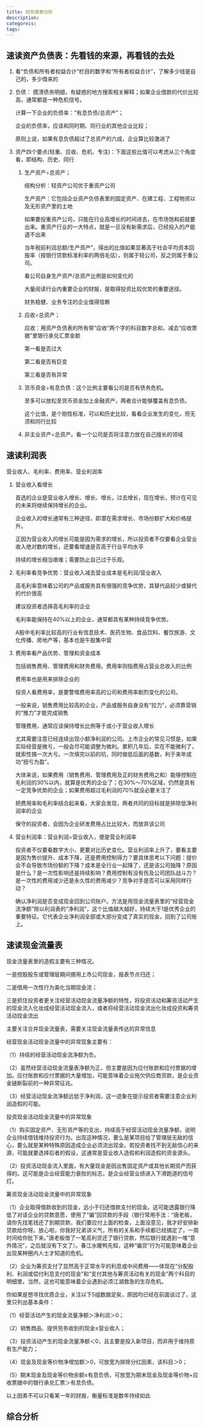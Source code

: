 ```yaml
---
title: 财务报表分析
description: 
categoreis: 
tags:
---
```


## 速读资产负债表：先看钱的来源，再看钱的去处

1. 看“负债和所有者权益合计”栏目的数字和“所有者权益合计”，了解多少钱是自己的，多少借来的

2. 负债：
   摸清债务明细，有疑惑的地方搜索相关解释；如果企业借款的代价比较高，通常都是一种危机信号。

   计算一下企业的负债率：“有息负债/总资产”；

   企业的负债率，应该和同时期、同行业的其他企业比较；

   原则上说，如果有息负债超过了总资产的六成，企业算比较激进了

3. 资产四个要点(轻重、应收、危机、专注)：下面这些比值可以考虑从三个角度看，即结构、历史、同行

   1. 生产资产÷总资产；

      结构分析：轻资产公司优于重资产公司

      生产资产：它包括企业资产负债表里的固定资产、在建工程、工程物资以及无形资产里的土地

      如果要投重资产公司，只能在行业高增长的时间进去，在市场饱和前就要出来。重资产行业的一大特点，就是一旦没有新需求后，已经投入的产能退不出来

      当年税前利润总额/生产资产”，得出的比值如果显著高于社会平均资本回报率（按银行贷款标准利率的两倍毛估），则属于轻公司，反之则属于重公司。

      看公司自身生产资产/总资产比例是如何变化的

      大量阅读行业内重要企业的财报，是取得投资比较优势的重要途径。

      财务稳健、业务专注的企业值得信赖

   2. 应收÷总资产；

      应收：用资产负债表的所有带“应收”两个字的科目数字总和，减去“应收票据”里银行承兑汇票金额

      第一看是否过大

      第二看是否有巨变

      第三看是否有异常

   3. 货币资金÷有息负债：这个比例主要看公司是否有债务危机。

      至多可以放松至货币资金加上金融资产，两者合计能够覆盖有息负债。

      这个比值，是个刚性标准，可以和历史比较，看看企业发生的变化，但无须和同行比较

   4. 非主业资产÷总资产。看一个公司是否将注意力放在自己擅长的领域

## 速读利润表

营业收入、毛利率、费用率、营业利润率

1. 营业收入看增长

   首选的企业是营业收入增长、增长、增长，过去增长，现在增长，预计在可见的未来将继续保持增长的企业。

   企业收入的增长通常有三种途径，即潜在需求增长、市场份额扩大和价格提升。

   正因为营业收入的增长可能是因为需求的增长，所以投资者不仅要看企业营业收入绝对数的增长，还要看增速是否高于行业平均水平

   持续的增长相当艰难；需要防止自己过于乐观。

2. 毛利率看竞争优势：营业收入减去营业成本是毛利润/营业收入

   高毛利率意味着公司的产品或服务具有很强的竞争优势，其替代品较少或替代的代价很高

   建议投资者选择高毛利率的企业

   毛利率能保持在40%以上的企业，通常都具有某种持续竞争优势。

   A股中毛利率比较高的行业有信息技术、医药生物、食品饮料、餐饮旅游、文化传播、房地产等，基本也是牛股集中营

3. 费用率看产品优势、管理和资金成本

   包括销售费用、管理费用和财务费用。费用率则指费用占营业总收入的比例

   费用率也是用来排除企业的

   投资人看费用率，是要警惕费用率高的公司和费用率剧烈变化的公司。

   一般来说，销售费用比较高的企业，产品或服务自身没有“拉力”，必须靠营销的“推力”才能完成销售

   管理费用，通常应该保持增长比例等于或小于营业收入增长

   尤其需要注意已经连续出现小额净利润的公司。上市企业的常见习惯是，如果实际经营是微亏，一般会尽可能调整为微利。累积几年后，实在不能微利了，就索性搞一次大亏。一次填完以前的坑，同时做低后面的基数，利于来年成功“扭亏为盈”。

   大体来说，如果费用（销售费用、管理费用及正的财务费用之和）能够控制在毛利润的30%以内，就算是优秀的企业了；在30%～70%区域，仍然是具有一定竞争优势的企业；如果费用超过毛利润的70%就没必要关注了

   把费用率和毛利率结合起来看，大家会发现，两者共同的目标就是排除低净利润率的企业

   保守的投资者，会因为企业研发费用占比比较大，而放弃该公司

4. 营业利润率：营业利润÷营业收入，便是营业利润率

   投资者不仅要看数字大小，更要对比历史变化。营业利润率上升了，要看主要是因为售价提升、成本下降，还是费用控制得力？要具体思考以下问题：提价会不会导致市场份额的下降？成本是全行业一起降了，还是该公司独降？原因是什么？是一次性影响还是持续影响？费用控制有没有伤及公司团队战斗力？是一次性的费用减少还是永久性的费用减少？竞争对手是否可以采用同样行动？

   确认净利润是否变成现金回到公司账户。方法是用现金流量表里的“经营现金流净额”除以利润表的“净利润”，这个比值越大越好，持续大于1是优秀企业的重要特征。它代表企业净利润全部或大部分变成了真实的现金，回到了公司账上。

## 速读现金流量表

现金流量表里的造假主要有三种情况。

一是控股股东或管理层期间挪用上市公司现金，报表节点归还；

二是借用一次性行为美化当期现金流；

三是抓住投资者更关注经营活动现金流量净额的特性，将投资活动和筹资活动产生的现金流入化妆成经营活动现金流入，或者将经营活动现金流出化妆成投资和筹资活动现金流出

主要关注合并现金流量表，需要关注现金流量表传达的异常信息

经营现金活动现金流量中的异常现象主要有：

（1）持续的经营活动现金流净额为负。

（2）虽然经营活动现金流量表净额为正，但主要是因为应付账款和应付票据的增加。应付账款和应付票据的大量增加，可能意味着企业拖欠供应商货款，是企业资金链断裂前的一种异常征兆。

（3）经营活动现金流净额远低于净利润，这一迹象在提示投资者需要注意企业利润造假的可能。

投资现金活动现金流量中的异常现象

（1）购买固定资产、无形资产等的支出，持续高于经营活动现金流量净额，说明企业持续借钱维持投资行为。出现这种情况，要么是某项目给了管理层无敌的信心，要么就是某种特殊原因造成企业必须流出现金。若投资者找不到无敌信心的来源，可能就要选择后者的假设，这通常是营业收入造假和利润造假的资金源头。

（2）投资活动现金流入里面，有大量现金是因出售固定资产或其他长期资产而获得的。这可能是企业经营能力衰败的标志，是企业经营业绩进入下滑跑道的信号灯。

筹资现金活动现金流量中的异常现象

（1）企业取得借款收到的现金，远小于归还借款支付的现金。这可能透露银行降低了对该企业的贷款意愿，使用了“骗”回贷款的手段（银行常用手法：“唐老板，请你先找笔钱还了到期贷款，我们要应付上面的检查，上面没意见，我才好安排新贷款给你呀。放心啦，你我好兄弟讲义气，所有的关系和手续都已经搞定了，一周时间给你批下来。”唐老板借了一笔高利贷还了银行贷款，然后银行就遇到一堆“意外情况”，之后就没有下文了）。春江水暖鸭先知，这种“骗贷”行为可能意味着企业出现某种圈内人士才知道的危机。

（2）企业为筹资支付了显然高于正常水平的利息或中间费用——体现在“分配股利、利润或偿付利息支付的现金”和“支付其他与筹资活动有关的现金”两个科目的明细里。当然，这也可能意味着企业遇到必须江湖救急的生存危机。



你如果是想寻找优质企业，关注以下5组数据足矣，原因均已经在前面谈过了，这里只列出基本条件：

（1）经营活动产生的现金流量净额＞净利润＞0；

（2）销售商品、提供劳务收到的现金≥营业收入；

（3）投资活动产生的现金流量净额＜0，且主要是投入新项目，而非用于维持原有生产能力；

（4）现金及现金等价物净增加额＞0，可放宽为排除分红因素，该科目＞0；

（5）期末现金及现金等价物余额≥有息负债，可放宽为期末现金及现金等价物+应收票据中的银行承兑汇票＞有息负债。

以上因素不可以只看某一年的财报，衡量标准是数年持续如此

## 综合分析

